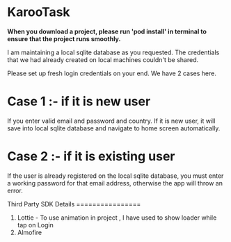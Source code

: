 # KarooTask

**When you download a project, please run 'pod install' in terminal to ensure that the project runs smoothly.**

I am maintaining a local sqlite database as you requested. The credentials that we had already created on local machines couldn't be shared.

Please set up fresh login credentials on your end. We have 2 cases here.

Case 1 :- if it is new user
===========================

If you enter valid email and password and country. If it is new user, it will save into local sqlite database and navigate to home screen automatically.

Case 2 :- if it is existing user 
================================

If the user is already registered on the local sqlite database, you must enter a working password for that email address, otherwise the app will throw an error.

Third Party SDK Details ================
1. Lottie - To use animation in project , I have used to show loader while tap on Login
2. Almofire
